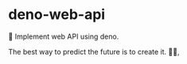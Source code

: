 # deno-web-api
🔭 Implement web API using deno.


<!-- INSPIRATIONAL_QUOTE_START -->
The best way to predict the future is to create it.
🧑‍💻,
<!-- INSPIRATIONAL_QUOTE_END -->
